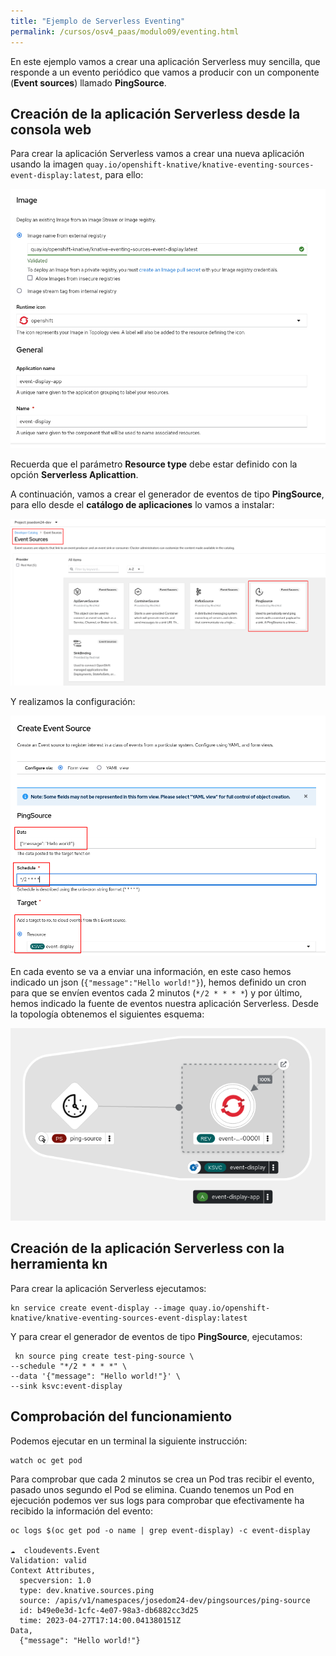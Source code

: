 ```yaml
---
title: "Ejemplo de Serverless Eventing"
permalink: /cursos/osv4_paas/modulo09/eventing.html
---
```


En este ejemplo vamos a crear una aplicación Serverless muy sencilla, que responde a un evento periódico que vamos a producir con un componente (**Event sources**) llamado **PingSource**.

## Creación de la aplicación Serverless desde la consola web

Para crear la aplicación Serverless vamos a crear una nueva aplicación usando la imagen `quay.io/openshift-knative/knative-eventing-sources-event-display:latest`, para ello:

![kn](img/kn8.png)

Recuerda que el parámetro **Resource type** debe estar definido con la opción **Serverless Aplicattion**.

A continuación, vamos a crear el generador de eventos de tipo **PingSource**, para ello desde el **catálogo de aplicaciones** lo vamos a instalar:

![kn](img/kn9.png)

Y realizamos la configuración:

![kn](img/kn10.png)

En cada evento se va a enviar una información, en este caso hemos indicado un json (`{"message":"Hello world!"}`), hemos definido un cron para que se envíen eventos cada 2 minutos (`*/2 * * * *`) y por último, hemos indicado la fuente de eventos nuestra aplicación Serverless. Desde la topología obtenemos el siguientes esquema:

![kn](img/kn11.png)

## Creación de la aplicación Serverless con la herramienta kn

Para crear la aplicación Serverless ejecutamos:

    kn service create event-display --image quay.io/openshift-knative/knative-eventing-sources-event-display:latest

Y para crear el generador de eventos de tipo **PingSource**, ejecutamos:

     kn source ping create test-ping-source \
    --schedule "*/2 * * * *" \
    --data '{"message": "Hello world!"}' \
    --sink ksvc:event-display

## Comprobación del funcionamiento

Podemos ejecutar en un terminal la siguiente instrucción:

    watch oc get pod

Para comprobar que cada 2 minutos se crea un Pod tras recibir el evento, pasado unos segundo el Pod se elimina.
Cuando tenemos un Pod en ejecución podemos ver sus logs para comprobar que efectivamente ha recibido la información del evento:

    oc logs $(oc get pod -o name | grep event-display) -c event-display
    
    ☁️  cloudevents.Event
    Validation: valid
    Context Attributes,
      specversion: 1.0
      type: dev.knative.sources.ping
      source: /apis/v1/namespaces/josedom24-dev/pingsources/ping-source
      id: b49e0e3d-1cfc-4e07-98a3-db6882cc3d25
      time: 2023-04-27T17:14:00.041380151Z
    Data,
      {"message": "Hello world!"}
